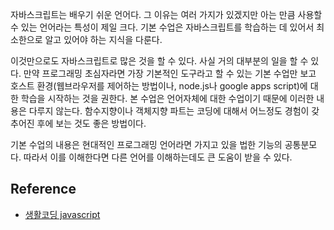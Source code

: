 자바스크립트는 배우기 쉬운 언어다. 그 이유는 여러 가지가 있겠지만 아는 만큼 사용할 수 있는 언어라는 특성이 제일 크다. 기본 수업은 자바스크립트를 학습하는 데 있어서 최소한으로 알고 있어야 하는 지식을 다룬다.

이것만으로도 자바스크립트로 많은 것을 할 수 있다. 사실 거의 대부분의 일을 할 수 있다. 만약 프로그래밍 초심자라면 가장 기본적인 도구라고 할 수 있는 기본 수업만 보고 호스트 환경(웹브라우저를 제어하는 방법이나, node.js나 google apps script)에 대한 학습을 시작하는 것을 권한다. 본 수업은 언어자체에 대한 수업이기 때문에 이러한 내용은 다루지 않는다. 함수지향이나 객체지향 파트는 코딩에 대해서 어느정도 경험이 갖추어진 후에 보는 것도 좋은 방법이다. 

기본 수업의 내용은 현대적인 프로그래밍 언어라면 가지고 있을 법한 기능의 공통분모다. 따라서 이를 이해한다면 다른 언어를 이해하는데도 큰 도움이 받을 수 있다. 
## Reference
* [생활코딩 javascript](https://opentutorials.org/course/743/6582)